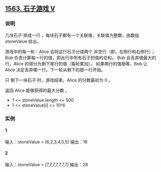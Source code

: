 ## [1563. 石子游戏 V](https://leetcode-cn.com/problems/stone-game-v/)

### 说明
几块石子 排成一行 ，每块石子都有一个关联值，关联值为整数，由数组 stoneValue 给出。

游戏中的每一轮：Alice 会将这行石子分成两个 非空行（即，左侧行和右侧行）；
Bob 负责计算每一行的值，即此行中所有石子的值的总和。
Bob 会丢弃值最大的行，Alice 的得分为剩下那行的值（每轮累加）。
如果两行的值相等，Bob 让 Alice 决定丢弃哪一行。下一轮从剩下的那一行开始。

只 剩下一块石子 时，游戏结束。Alice 的分数最初为 0 。

返回 Alice 能够获得的最大分数 。

* 1 <= stoneValue.length <= 500
* 1 <= stoneValue[i] <= 10^6

### 实例
#### 1
输入：stoneValue = [6,2,3,4,5,5]
输出：18

#### 2
输入：stoneValue = [7,7,7,7,7,7,7]
输出：28